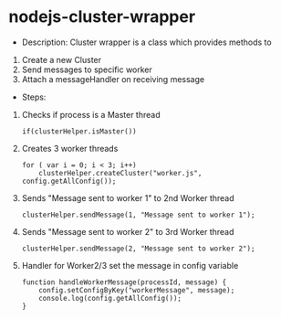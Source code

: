 # nodejs-cluster-wrapper #

* Description:
Cluster wrapper is a class which provides methods to 
1) Create a new Cluster
2) Send messages to specific worker
3) Attach a messageHandler on receiving message

* Steps: 
1) Checks if process is a Master thread
    ```
    if(clusterHelper.isMaster())
    ```
2) Creates 3 worker threads
    ```
    for ( var i = 0; i < 3; i++) 
		clusterHelper.createCluster("worker.js", config.getAllConfig());
    ```
3) Sends "Message sent to worker 1" to 2nd Worker thread
    ```
    clusterHelper.sendMessage(1, "Message sent to worker 1");
    ```
4) Sends "Message sent to worker 2" to 3rd Worker thread
    ```
    clusterHelper.sendMessage(2, "Message sent to worker 2");
    ```
5) Handler for Worker2/3 set the message in config variable
    ```
    function handleWorkerMessage(processId, message) {
        config.setConfigByKey("workerMessage", message);
        console.log(config.getAllConfig());
    }
    ```